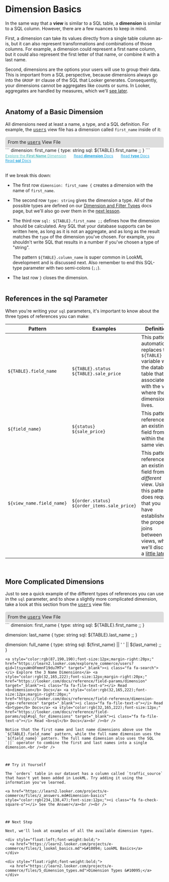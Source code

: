 # Dimension Basics

In the same way that a **view** is similar to a SQL table, a **dimension** is similar to a SQL column. However, there are a few nuances to keep in mind.

First, a dimension can take its values directly from a single table column as-is, but it can also represent transformations and combinations of those columns. For example, a dimension could represent a first name column, but it could also represent the first letter of that name, or combine it with a last name.

Second, dimensions are the options your users will use to group their data. This is important from a SQL perspective, because dimensions always go into the `GROUP BY` clause of the SQL that Looker generates. Consequently, your dimensions cannot be aggregates like counts or sums. In Looker, aggregates are handled by measures, which we'll [see later](https://learn2.looker.com/projects/e-commerce/files/8_measure_basics.md).<br /><br />



## Anatomy of a Basic Dimension

All dimensions need at least a name, a type, and a SQL definition.  For example, the <a href="https://learn2.looker.com/projects/e-commerce/files/users.view.lkml" style="font-family:Monaco,Menlo,Consolas,Courier New,monospace;">users</a> view file has a dimension called `first_name` inside of it:

<div style="border-radius:5px 5px 0 0;padding:8px;background-color:rgb(221,221,221);">
 From the <a href="https://learn2.looker.com/projects/e-commerce/files/users.view.lkml" style="font-family:Monaco,Menlo,Consolas,Courier New,monospace;">users</a> View File</a>
</div>
```
dimension: first_name {
  type: string
  sql: ${TABLE}.first_name ;;
}
```
<a style="color:rgb(87,190,190);font-size:12px;margin-right:20px;" href="https://learn2.looker.com/explore/e_commerce/users?qid=jtPswL67nirLQVwtX0qhmT" target="_blank"><i class="fa fa-search"></i> Explore the <b>First Name</b> Dimension</a> <a style="color:rgb(32,165,222);font-size:12px;margin-right:20px;" href="https://looker.com/docs/reference/field-params/dimension" target="_blank"><i class="fa fa-file-text-o"></i> Read <b>dimension</b> Docs</a> <a style="color:rgb(32,165,222);font-size:12px;margin-right:20px;" href="https://looker.com/docs/reference/field-reference/dimension-type-reference" target="_blank"><i class="fa fa-file-text-o"></i> Read <b>type</b> Docs</a> <a style="color:rgb(32,165,222);font-size:12px;" href="https://looker.com/docs/reference/field-params/sql#sql_for_dimensions" target="_blank"><i class="fa fa-file-text-o"></i> Read <b>sql</b> Docs</a><br /><br />

If we break this down:

+ The first row `dimension: first_name {` creates a dimension with the name of `first_name`.

+ The second row `type: string` gives the dimension a type. All of the possible types are defined on our [Dimension and Filter Types](https://looker.com/docs/reference/field-reference/dimension-type-reference) docs page, but we'll also go over them in the [next lesson](https://learn2.looker.com/projects/e-commerce/files/5_dimension_types.md).

+ The third row `sql: ${TABLE}.first_name ;;` defines how the dimension should be calculated. Any SQL that your database supports can be written here, as long as it is not an aggregate, and as long as the result matches the `type` of the dimension you've chosen. For example, you shouldn't write SQL that results in a number if you've chosen a type of "string".

  The pattern `${TABLE}.column_name` is super common in LookML development and is discussed next. Also remember to end this SQL-type parameter with two semi-colons (`;;`).

+ The last row `}` closes the dimension.<br /><br />



## References in the sql Parameter

When you're writing your `sql` parameters, it's important to know about the three types of references you can make:

Pattern | Examples | Definition
--------|----------|-----------
`${TABLE}.field_name` | `${TABLE}.status`<br />`${TABLE}.sale_price` | This pattern automatically replaces the `${TABLE}` variable with the database table that is associated with the view where the dimension lives.
`${field_name}` | `${status}`<br />`${sale_price}` | This pattern references an existing field from within the same view.
`${view_name.field_name}` | `${order.status}`<br />`${order_items.sale_price}` | This pattern references an existing field from a *different* view. Using this pattern does require that you have established the proper joins between views, which we'll discuss a [little later](https://learn2.looker.com/projects/e-commerce/files/12_explore_basics.md).

<br />



## More Complicated Dimensions

Just to see a quick example of the different types of references you can use in the `sql` parameter, and to show a slightly more complicated dimension, take a look at this section from the <a href="https://learn2.looker.com/projects/e-commerce/files/users.view.lkml" style="font-family:Monaco,Menlo,Consolas,Courier New,monospace;">users</a> view file:

<div style="border-radius:5px 5px 0 0;padding:8px;background-color:rgb(221,221,221);">
 From the <a href="https://learn2.looker.com/projects/e-commerce/files/users.view.lkml" style="font-family:Monaco,Menlo,Consolas,Courier New,monospace;">users</a> View File</a>
</div>
```
dimension: first_name {
  type: string
  sql: ${TABLE}.first_name ;;
}

dimension: last_name {
  type: string
  sql: ${TABLE}.last_name ;;
}

dimension: full_name {
  type: string
  sql: ${first_name} || ' ' || ${last_name} ;;
}
```
<a style="color:rgb(87,190,190);font-size:12px;margin-right:20px;" href="https://learn2.looker.com/explore/e_commerce/users?qid=ltsyxuWnOFmmnF19du7MTv" target="_blank"><i class="fa fa-search"></i> Explore the 3 Name Dimensions</a> <a style="color:rgb(32,165,222);font-size:12px;margin-right:20px;" href="https://looker.com/docs/reference/field-params/dimension" target="_blank"><i class="fa fa-file-text-o"></i> Read <b>dimension</b> Docs</a> <a style="color:rgb(32,165,222);font-size:12px;margin-right:20px;" href="https://looker.com/docs/reference/field-reference/dimension-type-reference" target="_blank"><i class="fa fa-file-text-o"></i> Read <b>type</b> Docs</a> <a style="color:rgb(32,165,222);font-size:12px;" href="https://looker.com/docs/reference/field-params/sql#sql_for_dimensions" target="_blank"><i class="fa fa-file-text-o"></i> Read <b>sql</b> Docs</a><br /><br />

Notice that the first name and last name dimensions above use the `${TABLE}.field_name` pattern, while the full name dimension uses the `${field_name}` pattern. The full name dimension also uses the SQL `||` operator to combine the first and last names into a single dimension.<br /><br />



## Try it Yourself

The `orders` table in our dataset has a column called `traffic_source` that hasn't yet been added in LookML. Try adding it using the information you've learned.

<a href="https://learn2.looker.com/projects/e-commerce/files/z_answers.md#dimension-basics" style="color:rgb(234,138,47);font-size:12px;"><i class="fa fa-check-square-o"></i> See the Answer</a><br /><br />



## Next Step

Next, we'll look at examples of all the available dimension types.

<div style="float:left;font-weight:bold;">
  <a href="https://learn2.looker.com/projects/e-commerce/files/1_lookml_basics.md">&#10094; LookML Basics</a>
</div>

<div style="float:right;font-weight:bold;">
  <a href="https://learn2.looker.com/projects/e-commerce/files/5_dimension_types.md">Dimension Types &#10095;</a>
</div>
